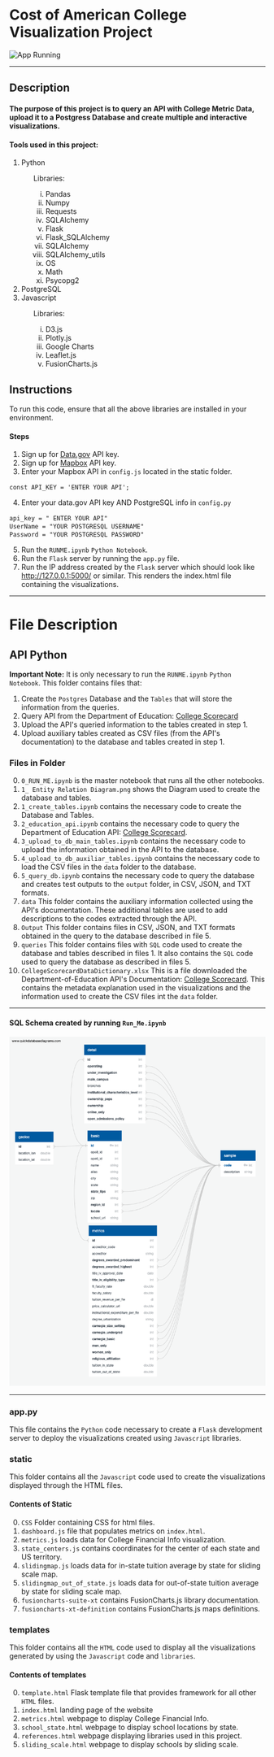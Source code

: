 <h1>Cost of American College Visualization Project</h1>

![App Running](screenshot/screenshot.gif "App Running")

---

<h2>Description</h2>
<h4>The purpose of this project is to query an API with College Metric Data, upload it to a Postgress Database and create multiple and interactive visualizations.</h4>
<h4>Tools used in this project: </h4>
<ol>
    <li>Python</li>
    <ul type = "none"><li>Libraries: </li>
    <ol type = "i">
        <li>Pandas</li>
        <li>Numpy</li>
        <li>Requests</li>
        <li>SQLAlchemy</li>
        <li>Flask</li>
        <li>Flask_SQLAlchemy</li>
        <li>SQLAlchemy</li>
        <li>SQLAlchemy_utils</li>
        <li>OS</li>
        <li>Math</li>
        <li>Psycopg2</li>
    </ol></ul>
    <li>PostgreSQL</li>
    <li>Javascript</li>
    <ul type = "none"><li>Libraries:</li> 
    <ol type = "i">
        <li>D3.js</li>
        <li>Plotly.js</li>
        <li>Google Charts</li>
        <li>Leaflet.js</li>
        <li>FusionCharts.js</li>
    </ol></ul>
</ol>


## Instructions
<p> To run this code, ensure that all the above libraries are installed in your environment.</p>

#### Steps
1. Sign up for [Data.gov](https://api.data.gov/signup/ "Data.gov") API key. 
2. Sign up for [Mapbox](https://account.mapbox.com/auth/signup/ "Mapbox") API key.
3. Enter your Mapbox API in `config.js` located in the static folder.
```JS
const API_KEY = 'ENTER YOUR API';
```
4. Enter your data.gov API key AND PostgreSQL info in `config.py`
```PY
api_key = " ENTER YOUR API"
UserName = "YOUR POSTGRESQL USERNAME"
Password = "YOUR POSTGRESQL PASSWORD"
```
5. Run the `RUNME.ipynb` `Python Notebook`. 
6. Run the `Flask` server by running the `app.py` file.
7. Run the IP address created by the `Flask` server which should look like http://127.0.0.1:5000/ or similar. This renders the index.html file containing the visualizations.

---

# File Description

## API Python
<b> Important Note:</b>
It is only necessary to run the `RUNME.ipynb` `Python Notebook`.
This folder contains files that:

1. Create the `Postgres` Database and the `Tables` that will store the information from the queries.
2. Query API from the Department of Education: [College Scorecard](https://collegescorecard.ed.gov/data/documentation/ "API's Documentation Page")
3. Upload the API's queried information to the tables created in step 1.
4. Upload auxiliary tables created as CSV files (from the API's documentation) to the database and tables created in step 1.

### Files in Folder

0. `0_RUN_ME.ipynb` is the master notebook that runs all the other notebooks.
1. `1_ Entity Relation Diagram.png` shows the Diagram used to create the database and tables.
2. `1_create_tables.ipynb` contains the necessary code to create the Database and Tables.
3. `2_education_api.ipynb` contains the necessary code to query the Department of Education API: [College Scorecard](https://collegescorecard.ed.gov/data/documentation/ "API's Documentation Page").
4. `3_upload_to_db_main_tables.ipynb` contains the necessary code to upload the information obtained in the API to the database.
5. `4_upload_to_db_auxiliar_tables.ipynb` contains the necessary code to load the CSV files in the `data` folder to the database.
6. `5_query_db.ipynb` contains the necessary code to query the database and creates test outputs to the `output` folder, in CSV, JSON, and TXT formats.
7. `data` This folder contains the auxiliary information collected using the API's documentation. These additional tables are used to add descriptions to the codes extracted through the API.
8. `Output` This folder contains files in CSV, JSON, and TXT formats obtained in the query to the database described in file 5.
9. `queries` This folder contains files with `SQL` code used to create the database and tables described in files 1. It also contains the `SQL` code used to query the database as described in files 5.
10. `CollegeScorecardDataDictionary.xlsx` This is a file downloaded the Department-of-Education API's Documentation: [College Scorecard](https://collegescorecard.ed.gov/data/documentation/ "API's Documentation Page"). This contains the metadata explanation used in the visualizations and the information used to create the CSV files int the `data` folder.

---

#### SQL Schema created by running `Run_Me.ipynb`

![Schema](API_Python/1_Entity_Relation_Diagram.png "Schema")

---

### app.py
This file contains the `Python` code necessary to create a `Flask` development server to deploy the visualizations created using `Javascript` libraries.

### static
This folder contains all the `Javascript` code used to create the visualizations displayed through the HTML files.
#### Contents of Static
0. `CSS` Folder containing CSS for html files.
1. `dashboard.js` file that populates metrics on `index.html`.
2. `metrics.js` loads data for College Financial Info visualization.
3. `state_centers.js` contains coordinates for the center of each state and US territory.
4. `slidingmap.js` loads data for in-state tuition average by state for sliding scale map.
5. `slidingmap_out_of_state.js` loads data for out-of-state tuition average by state for sliding scale map.
6. `fusioncharts-suite-xt` contains FusionCharts.js library documentation.
7. `fusioncharts-xt-definition` contains FusionCharts.js maps definitions.


### templates
This folder contains all the `HTML` code used to display all the visualizations generated by using the `Javascript` code and `libraries`.
#### Contents of templates
0. `template.html` Flask template file that provides framework for all other `HTML` files.
1. `index.html` landing page of the website
2. `metrics.html` webpage to display College Financial Info.
3. `school_state.html` webpage to display school locations by state.
4. `references.html` webpage displaying libraries used in this project.
5. `sliding_scale.html` webpage to display schools by sliding scale.
